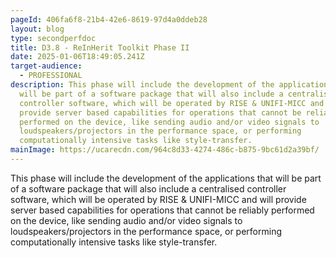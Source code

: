 ```yaml
---
pageId: 406fa6f8-21b4-42e6-8619-97d4a0ddeb28
layout: blog
type: secondperfdoc
title: D3.8 - ReInHerit Toolkit Phase II
date: 2025-01-06T18:49:05.241Z
target-audience:
  - PROFESSIONAL
description: This phase will include the development of the applications that
  will be part of a software package that will also include a centralised
  controller software, which will be operated by RISE & UNIFI-MICC and will
  provide server based capabilities for operations that cannot be reliably
  performed on the device, like sending audio and/or video signals to
  loudspeakers/projectors in the performance space, or performing
  computationally intensive tasks like style-transfer.
mainImage: https://ucarecdn.com/964c8d33-4274-486c-b875-9bc61d2a39bf/
---
```

This phase will include the development of the applications that will be part of a software package that will also include a centralised controller software, which will be operated by RISE & UNIFI-MICC and will provide server based capabilities for operations that cannot be reliably performed on the device, like sending audio and/or video signals to loudspeakers/projectors in the performance space, or performing computationally intensive tasks like style-transfer.